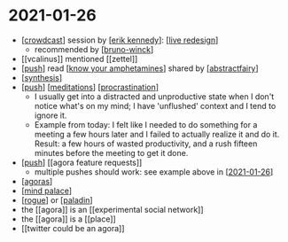 # 2021-01-26

- [[crowdcast]] session by [[erik kennedy]]: [[live redesign]]
  - recommended by [[bruno-winck]]
- [[vcalinus]] mentioned [[zettel]]
- [[push]] read [[know your amphetamines]] shared by [[abstractfairy]]
- [[synthesis]]
- [[push]] [[meditations]] [[procrastination]]
  - I usually get into a distracted and unproductive state when I don't notice what's on my mind; I have 'unflushed' context and I tend to ignore it.
  - Example from today: I felt like I needed to do something for a meeting a few hours later and I failed to actually realize it and do it. Result: a few hours of wasted productivity, and a rush fifteen minutes before the meeting to get it done.
- [[push]] [[agora feature requests]]
  - multiple pushes should work: see example above in [[2021-01-26]]
- [[agoras]]
- [[mind palace]]
- [[rogue]] or [[paladin]]
- the [[agora]] is an [[experimental social network]]
- the [[agora]] is a [[place]]
- [[twitter could be an agora]]


[//begin]: # "Autogenerated link references for markdown compatibility"
[crowdcast]: ../crowdcast "Crowdcast"
[erik kennedy]: ../erik-kennedy "Erik Kennedy"
[live redesign]: ../live-redesign "Live Redesign"
[bruno-winck]: ../bruno-winck "Bruno Winck"
[push]: ../push "Push"
[know your amphetamines]: ../know-your-amphetamines "Know Your Amphetamines"
[abstractfairy]: ../abstractfairy "AbstractFairy"
[synthesis]: ../synthesis "Synthesis"
[meditations]: ../meditations "Meditations"
[procrastination]: ../procrastination "Procrastination"
[2021-01-26]: 2021-01-26 "2021-01-26"
[agoras]: ../agoras "Agoras"
[mind palace]: ../mind-palace "Mind Palace"
[rogue]: ../rogue "Rogue"
[paladin]: ../paladin "Paladin"
[//end]: # "Autogenerated link references"